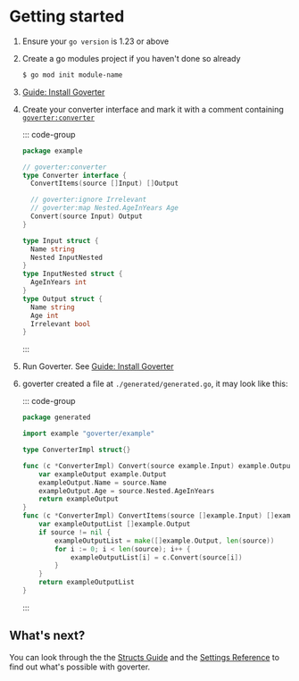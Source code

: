 # Getting started

1. Ensure your `go version` is 1.23 or above

1. Create a go modules project if you haven't done so already

    ```bash
    $ go mod init module-name
    ```

1. [Guide: Install Goverter](./install.md)

1. Create your converter interface and mark it with a comment containing
   [`goverter:converter`](../reference/converter.md)

    ::: code-group
    ```go [input.go]
    package example

    // goverter:converter
    type Converter interface {
      ConvertItems(source []Input) []Output

      // goverter:ignore Irrelevant
      // goverter:map Nested.AgeInYears Age
      Convert(source Input) Output
    }

    type Input struct {
      Name string
      Nested InputNested
    }
    type InputNested struct {
      AgeInYears int
    }
    type Output struct {
      Name string
      Age int
      Irrelevant bool
    }
    ```
    :::

1. Run Goverter. See [Guide: Install Goverter](./install.md)

1. goverter created a file at `./generated/generated.go`, it may look like this:

    ::: code-group
    ```go [generated/generated.go]
    package generated

    import example "goverter/example"

    type ConverterImpl struct{}

    func (c *ConverterImpl) Convert(source example.Input) example.Output {
        var exampleOutput example.Output
        exampleOutput.Name = source.Name
        exampleOutput.Age = source.Nested.AgeInYears
        return exampleOutput
    }
    func (c *ConverterImpl) ConvertItems(source []example.Input) []example.Output {
        var exampleOutputList []example.Output
        if source != nil {
            exampleOutputList = make([]example.Output, len(source))
            for i := 0; i < len(source); i++ {
                exampleOutputList[i] = c.Convert(source[i])
            }
        }
        return exampleOutputList
    }
    ```
    :::

## What's next?

You can look through the the [Structs Guide](./struct.md) and the [Settings
Reference](../reference/settings.md) to find out what's possible with goverter.
